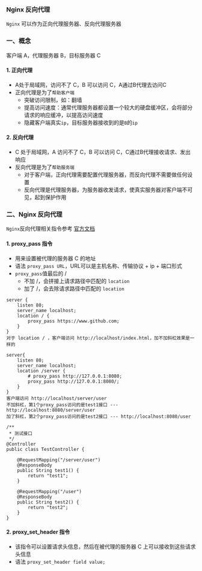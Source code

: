 ### Nginx 反向代理
`Nginx` 可以作为正向代理服务器、反向代理服务器

### 一、概念
客户端 A，代理服务器 B，目标服务器 C

#### 1. 正向代理
* A处于局域网，访问不了 C，B 可以访问 C，A通过B代理去访问C
* 正向代理是为了`帮助客户端`
  * 突破访问限制，如：翻墙
  * 提高访问速度：通常代理服务器都设置一个较大的硬盘缓冲区，会将部分请求的响应缓冲，以提高访问速度
  * 隐藏客户端真实`ip`，目标服务器接收到的是`B`的`ip`


#### 2. 反向代理
* C 处于局域网，A 访问不了 C，B 可以访问 C，C通过B代理接收请求、发出响应
* 反向代理是为了`帮助服务端`
  * 对于客户端，正向代理需要配置代理服务器，而反向代理不需要做任何设置
  * 反向代理是代理服务器，为服务器收发请求，使真实服务器对客户端不可见，起到保护作用
  
  
  
### 二、Nginx 反向代理
`Nginx`反向代理相关指令参考 [官方文档](http://nginx.org/en/docs/http/ngx_http_proxy_module.html)

#### 1. proxy_pass 指令
* 用来设置被代理的服务器 C 的地址
* 语法 `proxy_pass URL`，URL可以是主机名称、传输协议 + ip + 端口形式
* `proxy_pass`值最后的 /
  * 不加 /，会拼接上请求路径中匹配的 `location`
  * 加了 /，会去除请求路径中匹配的 `location`

 
```
server {
    listen 80;
    server_name localhost;
    location / {
    	proxy_pass https://www.github.com;
    }
}
对于 location / ，客户端访问 http://localhost/index.html，加不加斜杠效果是一样的

server{
    listen 80;
    server_name localhost;
    location /server {
    	# proxy_pass http://127.0.0.1:8080;
    	proxy_pass http://127.0.0.1:8080/;
    }
}
客户端访问 http://localhost/server/user
不加斜杠，第1个proxy_pass访问的是test1接口 --- http://localhost:8080/server/user
加了斜杠，第2个proxy_pass访问的是test2接口 --- http://localhost:8080/user
```

```
/**
 * 测试接口
 */
@Controller
public class TestController {

    @RequestMapping("/server/user")
    @ResponseBody
    public String test1() {
        return "test1";
    }

    @RequestMapping("/user")
    @ResponseBody
    public String test2() {
        return "test2";
    }
}   
```


#### 2. proxy_set_header 指令
* 该指令可以设置请求头信息，然后在被代理的服务器 C 上可以接收到这些请求头信息
* 语法 `proxy_set_header field value;`

 